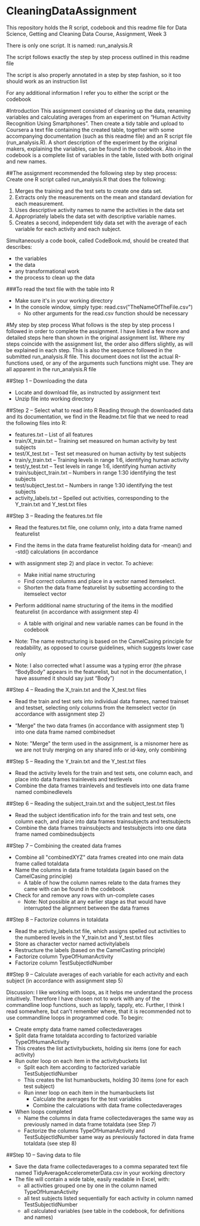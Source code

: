 CleaningDataAssignment
======================
This repository holds the R script, codebook and this readme file for Data Science, Getting and Cleaning Data Course, Assignment, Week 3

There is only one script. It is named: run_analysis.R

The script follows exactly the step by step process outlined in this readme file

The script is also properly annotated in a step by step fashion, so it too should work as an instruction list

For any additional information I refer you to either the script or the codebook

#Introduction
This assignment consisted of cleaning up the data, renaming variables and calculating averages from an experiment
on “Human Activity Recognition Using Smartphones”. Then create a tidy table and upload to Coursera a text file
containing the created table, together with some accompanying documentation (such as this readme file) and an R script
file (run_analysis.R). A short description of the experiment by the original makers, explaining the variables, can be
found in the codebook. Also in the codebook is a complete list of variables in the table, listed with both original
and new names.

##The assignment recommended the following step by step process:
Create one R script called run_analysis.R that does the following:
  1. Merges the training and the test sets to create one data set.
  2. Extracts only the measurements on the mean and standard deviation for each measurement. 
  3. Uses descriptive activity names to name the activities in the data set
  4. Appropriately labels the data set with descriptive variable names. 
  5. Creates a second, independent tidy data set with the average of each variable for each activity and each subject.

Simultaneously a code book, called CodeBook.md, should be created that describes:
  * the variables
  * the data
  * any transformational work
  * the process to clean up the data

###To read the text file with the table into R
  * Make sure it's in your working directory
  * In the console window, simply type: read.csv("TheNameOfTheFile.csv")
    - No other arguments for the read.csv function should be necessary

#My step by step process
What follows is the step by step process I followed in order to complete the assignment. I have listed a few more
and detailed steps here than shown in the original assignment list. Where my steps coincide with the assignment list,
the order also differs slightly, as will be explained in each step. This is also the sequence followed in the
submitted run_analysis.R file. This document does not list the actual R-functions used, or any of the arguments
such functions might use. They are all apparent in the run_analysis.R file

##Step 1 – Downloading the data
  * Locate and download file, as instructed by assignment text
  * Unzip file into working directory

##Step 2 – Select what to read into R
Reading through the downloaded data and its documentation, we find in the Readme.txt file that we need to read
the following files into R:

  * features.txt – List of all features
  * train/X_train.txt – Training set measured on human activity by test subjects
  * test/X_test.txt – Test set measured on human activity by test subjects
  * train/y_train.txt – Training levels in range 1:6, identifying human activity
  * test/y_test.txt – Test levels in range 1:6, identifying human activity
  * train/subject_train.txt – Numbers in range 1:30 identifying the test subjects
  * test/subject_test.txt – Numbers in range 1:30 identifying the test subjects
  * activity_labels.txt – Spelled out activities, corresponding to the Y_train.txt and Y_test.txt files

##Step 3 – Reading the features.txt file
  * Read the features.txt file, one column only, into a data frame named featurelist
  * Find the items in the data frame featurelist holding data for -mean() and -std() calculations (in accordance
  * with assignment step 2) and place in vector. To achieve:
    - Make initial name structuring
    - Find correct columns and place in a vector named itemselect.
    - Shorten the data frame featurelist by subsetting according to the itemselect vector
  * Perform additional name structuring of the items in the modified featurelist (in accordance with assignment step 4)
    - A table with original and new variable names can be found in the codebook

* Note: The name restructuring is based on the CamelCasing principle for readability, as opposed to course guidelines, which suggests lower case only
* Note: I also corrected what I assume was a typing error (the phrase “BodyBody” appears in the featurelist, but not in the documentation, I have assumed it should say just “Body”)

##Step 4 – Reading the X_train.txt and the X_test.txt files
  * Read the train and test sets into individual data frames, named trainset and testset, selecting only columns from
  the itemselect vector (in accordance with assignment step 2)
  * “Merge" the two data frames (in accordance with assignment step 1) into one data frame named combinedset

* Note: "Merge" the term used in the assignment, is a misnomer here as we are not truly merging on any shared info or id-key, only combining

##Step 5 – Reading the Y_train.txt and the Y_test.txt files
  * Read the activity levels for the train and test sets, one column each, and place into data frames trainlevels
  and testlevels
  * Combine the data frames trainlevels and testlevels into one data frame named combinedlevels

##Step 6 – Reading the subject_train.txt and the subject_test.txt files
  * Read the subject identification info for the train and test sets, one column each, and place into data
  frames trainsubjects and testsubjects
  * Combine the data frames trainsubjects and testsubjects into one data frame named combinedsubjects

##Step 7 – Combining the created data frames
  * Combine all "combinedXYZ" data frames created into one main data frame called totaldata
  * Name the columns in data frame totaldata (again based on the CamelCasing principle)
    - A table of how the column names relate to the data frames they came with can be found in the codebook
  * Check for and remove any rows with un-complete cases
    - Note: Not possible at any earlier stage as that would have interrupted the alignment between the data frames

##Step 8 – Factorize columns in totaldata
  * Read the activity_labels.txt file, which assigns spelled out activities to the numbered levels in the Y_train.txt
  and Y_test.txt files
  * Store as character vector named activitylabels
  * Restructure the labels (based on the CamelCasting principle)
  * Factorize column TypeOfHumanActivity
  * Factorize column TestSubjectIdNumber

##Step 9 – Calculate averages of each variable for each activity and each subject
(in accordance with assignment step 5)

Discussion: I like working with loops, as it helps me understand the process intuitively. Therefore I have chosen not
to work with any of the commandline loop functions, such as lapply, tapply, etc. Further, I think I read somewhere, but can’t remember where, that it is recommended not to use commandline loops in programmed code. To begin:

  * Create empty data frame named collectedaverages
  * Split data frame totaldata according to factorized variable TypeOfHumanActivity
  * This creates the list activitybuckets, holding six items (one for each activity)
  * Run outer loop on each item in the activitybuckets list
    - Split each item according to factorized variable TestSubjectIdNumber
    - This creates the list humanbuckets, holding 30 items (one for each test subject)
    - Run inner loop on each item in the humanbuckets list
      + Calculate the averages for the test variables
      + Combine the calculations with data frame collectedaverages
  * When loops completed
    - Name the columns in data frame collectedaverages the same way as previously named in data frame totaldata
    (see Step 7)
    - Factorize the columns TypeOfHumanActivity and TestSubjectIdNumber same way as previously factored in data
    frame totaldata (see step 8)

##Step 10 – Saving data to file
  * Save the data frame collectedaverages to a comma separated text file named TidyAverageAccelerometerData.csv
  in your working directory
  * The file will contain a wide table, easily readable in Excel, with:
    - all activities grouped one by one in the column named TypeOfHumanActivity
    - all test subjects listed sequentially for each activity in column named TestSubjectIdNumber
    - all calculated variables (see table in the codebook, for definitions and names)
